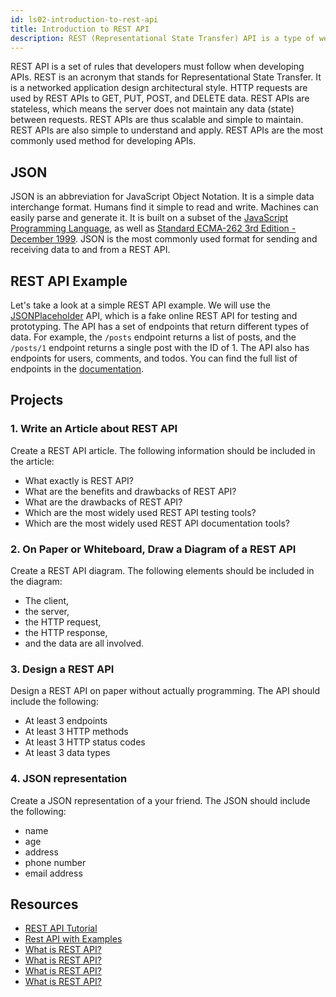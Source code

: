 ```yaml
---
id: ls02-introduction-to-rest-api
title: Introduction to REST API
description: REST (Representational State Transfer) API is a type of web service that uses the HTTP protocol to allow client applications to access and manipulate data on a server. REST APIs are popular because they are easy to use, scalable, and widely supported by a variety of client applications.
---
```


REST API is a set of rules that developers must follow when developing APIs. REST is an acronym that stands for Representational State Transfer. It is a networked application design architectural style. HTTP requests are used by REST APIs to GET, PUT, POST, and DELETE data. REST APIs are stateless, which means the server does not maintain any data (state) between requests. REST APIs are thus scalable and simple to maintain. REST APIs are also simple to understand and apply. REST APIs are the most commonly used method for developing APIs.

## JSON

JSON is an abbreviation for JavaScript Object Notation. It is a simple data interchange format. Humans find it simple to read and write. Machines can easily parse and generate it. It is built on a subset of the [JavaScript Programming Language](https://www.javascript.com/), as well as [Standard ECMA-262 3rd Edition - December 1999](https://www.ecma-international.org/publications/standards). JSON is the most commonly used format for sending and receiving data to and from a REST API.

## REST API Example

Let's take a look at a simple REST API example. We will use the [JSONPlaceholder](https://jsonplaceholder.typicode.com/) API, which is a fake online REST API for testing and prototyping. The API has a set of endpoints that return different types of data. For example, the `/posts` endpoint returns a list of posts, and the `/posts/1` endpoint returns a single post with the ID of 1. The API also has endpoints for users, comments, and todos. You can find the full list of endpoints in the [documentation](https://jsonplaceholder.typicode.com/guide/).

## Projects

### 1. Write an Article about REST API

Create a REST API article. The following information should be included in the article:

- What exactly is REST API?
- What are the benefits and drawbacks of REST API?
- What are the drawbacks of REST API?
- Which are the most widely used REST API testing tools?
- Which are the most widely used REST API documentation tools?

### 2. On Paper or Whiteboard, Draw a Diagram of a REST API

Create a REST API diagram. The following elements should be included in the diagram:

- The client,
- the server,
- the HTTP request,
- the HTTP response,
- and the data are all involved.

### 3. Design a REST API

Design a REST API on paper without actually programming. The API should include the following:

- At least 3 endpoints
- At least 3 HTTP methods
- At least 3 HTTP status codes
- At least 3 data types

### 4. JSON representation

Create a JSON representation of a your friend. The JSON should include the following:

- name
- age
- address
- phone number
- email address

## Resources

- [REST API Tutorial](https://www.restapitutorial.com/)
- [Rest API with Examples](https://nerdleveltech.com/a-full-guide-understand-everything-about-apis-with-examples/)
- [What is REST API?](https://www.codecademy.com/articles/what-is-rest)
- [What is REST API?](https://www.youtube.com/watch?v=7YcW25PHnAA)
- [What is REST API?](https://www.youtube.com/watch?v=Q-BpqyOT3a8)
- [What is REST API?](https://www.youtube.com/watch?v=7YcW25PHnAA)
